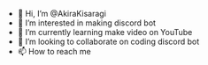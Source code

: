- 👋 Hi, I’m @AkiraKisaragi
- 👀 I’m interested in making discord bot
- 🌱 I’m currently learning make video on YouTube
- 💞️ I’m looking to collaborate on coding discord bot
- 📫 How to reach me 

<!---
AkiraKisaragi/AkiraKisaragi is a ✨ special ✨ repository because its `README.md` (this file) appears on your GitHub profile.
You can click the Preview link to take a look at your changes.
--->
